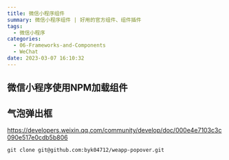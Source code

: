 ```yaml
---
title: 微信小程序组件
summary: 微信小程序组件 | 好用的官方组件、组件插件
tags:
  - 微信小程序
categories:
  - 06-Frameworks-and-Components
  - WeChat
date: 2023-03-07 16:10:32
---
```


## 微信小程序使用NPM加载组件

## 气泡弹出框

https://developers.weixin.qq.com/community/develop/doc/000e4e7103c3c090e517e0cdb5b806

```shell
git clone git@github.com:byk04712/weapp-popover.git
```

